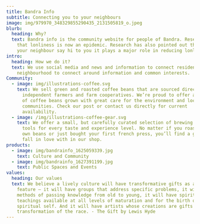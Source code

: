 ```yaml
---
title: Bandra Info
subtitle: Connecting you to your neighbours
image: img/979970_348329855290435_2131505819_o.jpeg
blurb:
  heading: Why?
  text: Bandra info is the community website for people of Bandra. Research shows
    that lonliness is now an epidemic. Research has also pointed out that if
    your neighbour say hi to you it plays a major role in reducing lonliness.
intro:
  heading: How we do it?
  text: We use social media and news and information to connect residents from the
    neighbourhood to connect around information and common interests.
Community:
  - image: img/illustrations-coffee.svg
    text: We sell green and roasted coffee beans that are sourced directly from
      independent farmers and farm cooperatives. We’re proud to offer a variety
      of coffee beans grown with great care for the environment and local
      communities. Check our post or contact us directly for current
      availability.
  - image: /img/illustrations-coffee-gear.svg
    text: We offer a small, but carefully curated selection of brewing gear and
      tools for every taste and experience level. No matter if you roast your
      own beans or just bought your first french press, you’ll find a gadget to
      fall in love with in our shop.
products:
  - image: img/bandrainfo_1625059339.jpg
    text: Culture and Community
  - image: img/bandrainfo_1627391199.jpg
    text: Public Spaces and Events
values:
  heading: Our values
  text: We believe a lively culture will have transformative gifts as a general
    feature – it will have groups that address specific problems, it will have
    methods of passing knowledge from old to young, it will have spiritual
    teachings available at all levels of maturation and for the birth of the
    spiritual self. And it will have artists whose creations are gifts for the
    transformation of the race. - The Gift by Lewis Hyde
---
```

